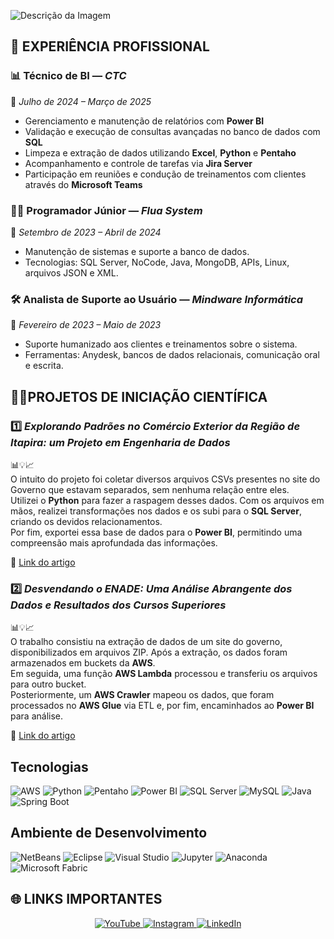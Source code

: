 ![Descrição da Imagem](https://media1.giphy.com/media/v1.Y2lkPTc5MGI3NjExbm1nNm9zOGw4OHp0OTZqbDd0ODZnM3RscjJ5MHlwMXZrNjk1YmtucSZlcD12MV9pbnRlcm5hbF9naWZfYnlfaWQmY3Q9Zw/78XCFBGOlS6keY1Bil/giphy.gif)

## 💼 EXPERIÊNCIA PROFISSIONAL

### 📊 Técnico de BI — *CTC*  
📅 *Julho de 2024 – Março de 2025*  
- Gerenciamento e manutenção de relatórios com **Power BI**  
- Validação e execução de consultas avançadas no banco de dados com **SQL**  
- Limpeza e extração de dados utilizando **Excel**, **Python** e **Pentaho**  
- Acompanhamento e controle de tarefas via **Jira Server**  
- Participação em reuniões e condução de treinamentos com clientes através do **Microsoft Teams**

### 👨‍💻 Programador Júnior — *Flua System*  
📅 *Setembro de 2023 – Abril de 2024*  
- Manutenção de sistemas e suporte a banco de dados.  
- Tecnologias: SQL Server, NoCode, Java, MongoDB, APIs, Linux, arquivos JSON e XML.

### 🛠️ Analista de Suporte ao Usuário — *Mindware Informática*  
📅 *Fevereiro de 2023 – Maio de 2023*  
- Suporte humanizado aos clientes e treinamentos sobre o sistema.  
- Ferramentas: Anydesk, bancos de dados relacionais, comunicação oral e escrita.



## 🔬🧪PROJETOS DE INICIAÇÃO CIENTÍFICA

### 1️⃣ *Explorando Padrões no Comércio Exterior da Região de Itapira: um Projeto em Engenharia de Dados*  
📊💡📈  
O intuito do projeto foi coletar diversos arquivos CSVs presentes no site do Governo que estavam separados, sem nenhuma relação entre eles.  
Utilizei o **Python** para fazer a raspagem desses dados. Com os arquivos em mãos, realizei transformações nos dados e os subi para o **SQL Server**, criando os devidos relacionamentos.  
Por fim, exportei essa base de dados para o **Power BI**, permitindo uma compreensão mais aprofundada das informações.  

🔗 [Link do artigo](https://zenodo.org/records/13363294)


### 2️⃣ *Desvendando o ENADE: Uma Análise Abrangente dos Dados e Resultados dos Cursos Superiores*  
📊💡📈  
O trabalho consistiu na extração de dados de um site do governo, disponibilizados em arquivos ZIP. Após a extração, os dados foram armazenados em buckets da **AWS**.  
Em seguida, uma função **AWS Lambda** processou e transferiu os arquivos para outro bucket.  
Posteriormente, um **AWS Crawler** mapeou os dados, que foram processados no **AWS Glue** via ETL e, por fim, encaminhados ao **Power BI** para análise.

🔗 [Link do artigo](https://zenodo.org/records/14563514)
## Tecnologias

![AWS](https://img.shields.io/badge/AWS-232F3E?style=flat&logo=amazon-aws&logoColor=white)
![Python](https://img.shields.io/badge/Python-3776AB?style=flat&logo=python&logoColor=white)
![Pentaho](https://img.shields.io/badge/Pentaho-009639?style=flat&logo=Pentaho&logoColor=white)
![Power BI](https://img.shields.io/badge/Power%20BI-F2C811?style=flat&logo=Power-BI&logoColor=white)
![SQL Server](https://img.shields.io/badge/SQL%20Server-CC2927?style=flat&logo=microsoft-sql-server&logoColor=white)
![MySQL](https://img.shields.io/badge/MySQL-4479A1?style=flat&logo=mysql&logoColor=white)
![Java](https://img.shields.io/badge/Java-007396?style=flat&logo=java&logoColor=white)
![Spring Boot](https://img.shields.io/badge/Spring%20Boot-6DB33F?style=flat&logo=spring-boot&logoColor=white)

## Ambiente de Desenvolvimento

![NetBeans](https://img.shields.io/badge/NetBeans-0071C5?style=flat&logo=apache-netbeans&logoColor=white)
![Eclipse](https://img.shields.io/badge/Eclipse-2C2255?style=flat&logo=eclipse&logoColor=white)
![Visual Studio](https://img.shields.io/badge/Visual%20Studio-5C2D91?style=flat&logo=visual-studio&logoColor=white)
![Jupyter](https://img.shields.io/badge/Jupyter-F37626?style=flat&logo=jupyter&logoColor=white)
![Anaconda](https://img.shields.io/badge/Anaconda-44A833?style=flat&logo=anaconda&logoColor=white)
![Microsoft Fabric](https://img.shields.io/badge/Microsoft%20Fabric-008A5B?style=flat&logo=microsoft&logoColor=white)


## 🌐 LINKS IMPORTANTES

<p align="center">
  <a href="https://www.youtube.com/@julianoalessandro435" target="_blank">
    <img 
      src="https://img.shields.io/badge/YOUTUBE-FF0000?style=for-the-badge&logo=youtube&logoColor=white" 
      alt="YouTube">
  </a>
  <a href="https://www.instagram.com/programacao_em_evidencia/" target="_blank">
    <img 
      src="https://img.shields.io/badge/INSTAGRAM-E1306C?style=for-the-badge&logo=instagram&logoColor=white" 
      alt="Instagram">
  </a>
  <a href="https://www.linkedin.com/in/julianoalessandro/" target="_blank">
    <img 
      src="https://img.shields.io/badge/LINKEDIN-0A66C2?style=for-the-badge&logo=linkedin&logoColor=white" 
      alt="LinkedIn">
  </a>
</p>
